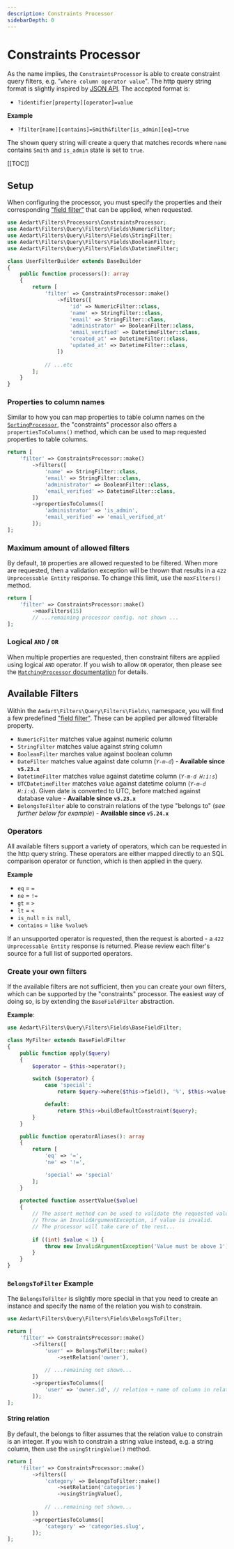 ```yaml
---
description: Constraints Processor
sidebarDepth: 0
---
```


# Constraints Processor

As the name implies, the `ConstraintsProcessor` is able to create constraint query filters, e.g. "`where column operator value`".
The http query string format is slightly inspired by [JSON API](https://jsonapi.org/format/#fetching-filtering).
The accepted format is:

* `?identifier[property][operator]=value`

**Example**

* `?filter[name][contains]=Smith&filter[is_admin][eq]=true`

The shown query string will create a query that matches records where `name` contains `Smith` and `is_admin` state is set to `true`.

[[TOC]]

## Setup

When configuring the processor, you must specify the properties and their corresponding ["field filter"](../../database/query/criteria.md#field-criteria-field-filter) that can be applied, when requested.

```php
use Aedart\Filters\Processors\ConstraintsProcessor;
use Aedart\Filters\Query\Filters\Fields\NumericFilter;
use Aedart\Filters\Query\Filters\Fields\StringFilter;
use Aedart\Filters\Query\Filters\Fields\BooleanFilter;
use Aedart\Filters\Query\Filters\Fields\DatetimeFilter;

class UserFilterBuilder extends BaseBuilder
{
    public function processors(): array
    {
        return [
            'filter' => ConstraintsProcessor::make()
                ->filters([
                    'id' => NumericFilter::class,
                    'name' => StringFilter::class,
                    'email' => StringFilter::class,
                    'administrator' => BooleanFilter::class,
                    'email_verified' => DatetimeFilter::class,
                    'created_at' => DatetimeFilter::class,
                    'updated_at' => DatetimeFilter::class,
                ])
            
            // ...etc
        ];
    }
}
```

### Properties to column names

Similar to how you can map properties to table column names on the [`SortingProcessor`](./sort.md#properties-to-column-names), the "constraints" processor also offers a `propertiesToColumns()` method, which can be used to map requested properties to table columns.

```php
return [
    'filter' => ConstraintsProcessor::make()
        ->filters([
            'name' => StringFilter::class,
            'email' => StringFilter::class,
            'administrator' => BooleanFilter::class,
            'email_verified' => DatetimeFilter::class,
        ])
        ->propertiesToColumns([
            'administrator' => 'is_admin',
            'email_verified' => 'email_verified_at'
        ]);
];
```

### Maximum amount of allowed filters

By default, `10` properties are allowed requested to be filtered. When more are requested, then a validation exception will be thrown that results in a `422 Unprocessable Entity` response.
To change this limit, use the `maxFilters()` method.

```php
return [
    'filter' => ConstraintsProcessor::make()
        ->maxFilters(15)
        // ...remaining processor config. not shown ...
];
```

### Logical `AND` / `OR`

When multiple properties are requested, then constraint filters are applied using logical `AND` operator.
If you wish to allow `OR` operator, then please see the [`MatchingProcessor` documentation](./match.md) for details.

## Available Filters

Within the `Aedart\Filters\Query\Filters\Fields\` namespace, you will find a few predefined ["field filter"](../../database/query/criteria.md#field-criteria-field-filter).
These can be applied per allowed filterable property.

* `NumericFilter` matches value against numeric column
* `StringFilter` matches value against string column
* `BooleanFilter` marches value against boolean column
* `DateFilter` matches value against date column (_`Y-m-d`_) - **Available since `v5.23.x`**
* `DatetimeFilter` matches value against datetime column (_`Y-m-d H:i:s`_)
* `UTCDatetimeFilter` matches value against datetime column (_`Y-m-d H:i:s`_). Given date is converted to UTC, before matched against database value - **Available since `v5.23.x`**
* `BelongsToFilter` able to constrain relations of the type "belongs to" (_see further below for example_) - **Available since `v5.24.x`**

### Operators

All available filters support a variety of operators, which can be requested in the http query string.
These operators are either mapped directly to an SQL comparison operator or function, which is then applied in the query.

**Example**

* `eq` = `=`
* `ne` = `!=`
* `gt` = `>`
* `lt` = `<`
* `is_null` = `is null`,
* `contains` = `like %value%`

If an unsupported operator is requested, then the request is aborted - a `422 Unprocessable Entity` response is returned.
Please review each filter's source for a full list of supported operators.

### Create your own filters

If the available filters are not sufficient, then you can create your own filters, which can be supported by the "constraints" processor.
The easiest way of doing so, is by extending the `BaseFieldFilter` abstraction.

**Example**:

```php
use Aedart\Filters\Query\Filters\Fields\BaseFieldFilter;

class MyFilter extends BaseFieldFilter
{
    public function apply($query)
    {
        $operator = $this->operator();

        switch ($operator) {
            case 'special':
                return $query->where($this->field(), '%', $this->value());

            default:
                return $this->buildDefaultConstraint($query);
        }
    }

    public function operatorAliases(): array
    {
        return [
            'eq' => '=',
            'ne' => '!=',

            'special' => 'special' 
        ];
    }
    
    protected function assertValue($value)
    {
        // The assert method can be used to validate the requested value.
        // Throw an InvalidArgumentException, if value is invalid.
        // The processor will take care of the rest...
    
        if ((int) $value < 1) {
            throw new InvalidArgumentException('Value must be above 1');
        }
    }
}
```

### `BelongsToFilter` Example

The `BelongsToFilter` is slightly more special in that you need to create an instance and specify the name of the relation you wish to constrain.

```php
use Aedart\Filters\Query\Filters\Fields\BelongsToFilter;

return [
    'filter' => ConstraintsProcessor::make()
        ->filters([
            'user' => BelongsToFilter::make()
                ->setRelation('owner'),
                
            // ...remaining not shown...
        ])
        ->propertiesToColumns([
            'user' => 'owner.id', // relation + name of column in related model
        ]);
];
```

#### String relation

By default, the belongs to filter assumes that the relation value to constrain is an integer. If you wish to constrain a string value instead, e.g. a string column, then use the `usingStringValue()` method.

```php
return [
    'filter' => ConstraintsProcessor::make()
        ->filters([
            'category' => BelongsToFilter::make()
                ->setRelation('categories')
                ->usingStringValue(),
                
            // ...remaining not shown...
        ])
        ->propertiesToColumns([
            'category' => 'categories.slug',
        ]);
];
```
